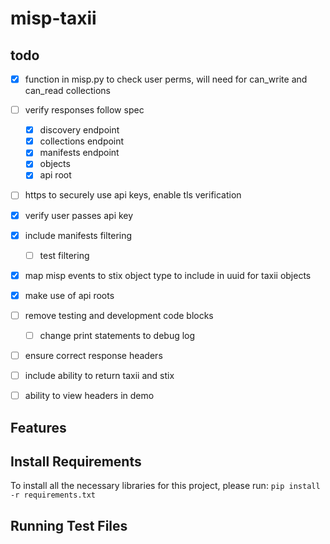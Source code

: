 # misp-taxii

## todo
- [x] function in misp.py to check user perms, will need for can_write and can_read collections
- [ ] verify responses follow spec
  - [x] discovery endpoint
  - [x] collections endpoint
  - [x] manifests endpoint
  - [x] objects
  - [x] api root
- [ ] https to securely use api keys, enable tls verification
- [x] verify user passes api key
- [x] include manifests filtering
  - [ ] test filtering
- [x] map misp events to stix object type to include in uuid for taxii objects
- [x] make use of api roots
- [ ] remove testing and development code blocks
  - [ ] change print statements to debug log
- [ ] ensure correct response headers
- [ ] include ability to return taxii and stix

- [ ] ability to view headers in demo

## Features

## Install Requirements
To install all the necessary libraries for this project, please run:
  `pip install -r requirements.txt`
## Running Test Files


